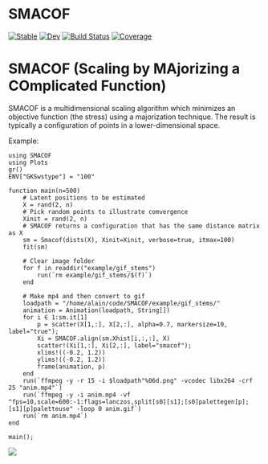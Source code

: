 # SMACOF

[![Stable](https://img.shields.io/badge/docs-stable-blue.svg)](https://alainchau.github.io/SMACOF.jl/stable)
[![Dev](https://img.shields.io/badge/docs-dev-blue.svg)](https://alainchau.github.io/SMACOF.jl/dev)
[![Build Status](https://travis-ci.com/alainchau/SMACOF.jl.svg?branch=master)](https://travis-ci.com/alainchau/SMACOF.jl)
[![Coverage](https://codecov.io/gh/alainchau/SMACOF.jl/branch/master/graph/badge.svg)](https://codecov.io/gh/alainchau/SMACOF.jl)

# SMACOF (Scaling by MAjorizing a COmplicated Function)
SMACOF is a multidimensional scaling algorithm which minimizes an objective function (the stress) using a majorization technique. The result is typically a configuration of points in a lower-dimensional space.

Example:
```
using SMACOF
using Plots
gr()
ENV["GKSwstype"] = "100"

function main(n=500)
    # Latent positions to be estimated
    X = rand(2, n)
    # Pick random points to illustrate comvergence
    Xinit = rand(2, n)
    # SMACOF returns a configuration that has the same distance matrix as X
    sm = Smacof(dists(X), Xinit=Xinit, verbose=true, itmax=100)
    fit(sm)

    # Clear image folder
    for f in readdir("example/gif_stems")
        run(`rm example/gif_stems/$(f)`)
    end

    # Make mp4 and then convert to gif
    loadpath = "/home/alain/code/SMACOF/example/gif_stems/"
    animation = Animation(loadpath, String[])
    for i ∈ 1:sm.it[1]
        p = scatter(X[1,:], X[2,:], alpha=0.7, markersize=10, label="true");
        Xi = SMACOF.align(sm.Xhist[i,:,:], X)
        scatter!(Xi[1,:], Xi[2,:], label="smacof");
        xlims!((-0.2, 1.2))
        ylims!((-0.2, 1.2))
        frame(animation, p)
    end
    run(`ffmpeg -y -r 15 -i $loadpath"%06d.png" -vcodec libx264 -crf 25 "anim.mp4"`)
    run(`ffmpeg -y -i anim.mp4 -vf "fps=10,scale=600:-1:flags=lanczos,split[s0][s1];[s0]palettegen[p];[s1][p]paletteuse" -loop 0 anim.gif`)
    run(`rm anim.mp4`)
end

main();
```

![](https://github.com/alainchau/SMACOF.jl/blob/main/anim.gif)
